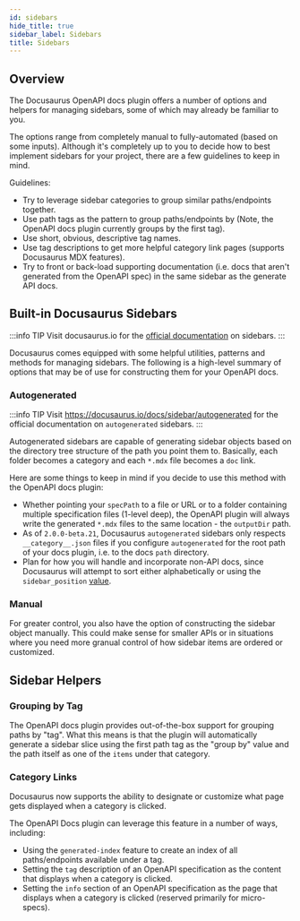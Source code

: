 ```yaml
---
id: sidebars
hide_title: true
sidebar_label: Sidebars
title: Sidebars
---
```


## Overview

The Docusaurus OpenAPI docs plugin offers a number of options and helpers for managing sidebars, some of which may already be familiar to you.

The options range from completely manual to fully-automated (based on some inputs). Although it's completely up to you to decide how to best implement sidebars for your project, there are a few guidelines to keep in mind.

Guidelines:

- Try to leverage sidebar categories to group similar paths/endpoints together.
- Use path tags as the pattern to group paths/endpoints by (Note, the OpenAPI docs plugin currently groups by the first tag).
- Use short, obvious, descriptive tag names.
- Use tag descriptions to get more helpful category link pages (supports Docusaurus MDX features).
- Try to front or back-load supporting documentation (i.e. docs that aren't generated from the OpenAPI spec) in the same sidebar as the generate API docs.

## Built-in Docusaurus Sidebars

:::info TIP
Visit docusaurus.io for the [official documentation](https://docusaurus.io/docs/sidebar) on sidebars.
:::

Docusaurus comes equipped with some helpful utilities, patterns and methods for managing sidebars. The following is a high-level summary of options that may be of use for constructing them for your OpenAPI docs.

### Autogenerated

:::info TIP
Visit https://docusaurus.io/docs/sidebar/autogenerated for the official documentation on `autogenerated` sidebars.
:::

Autogenerated sidebars are capable of generating sidebar objects based on the directory tree structure of the path you point them to. Basically, each folder becomes a category and each `*.mdx` file becomes a `doc` link.

Here are some things to keep in mind if you decide to use this method with the OpenAPI docs plugin:

- Whether pointing your `specPath` to a file or URL or to a folder containing multiple specification files (1-level deep), the OpenAPI plugin will always write the generated `*.mdx` files to the same location - the `outputDir` path.
- As of `2.0.0-beta.21`, Docusaurus `autogenerated` sidebars only respects `__category__.json` files if you configure `autogenerated` for the root path of your docs plugin, i.e. to the docs `path` directory.
- Plan for how you will handle and incorporate non-API docs, since Docusaurus will attempt to sort either alphabetically or using the `sidebar_position` [value](https://docusaurus.io/docs/api/plugins/@docusaurus/plugin-content-docs#sidebar_position).

### Manual

For greater control, you also have the option of constructing the sidebar object manually. This could make sense for smaller APIs or in situations where you need more granual control of how sidebar items are ordered or customized.

## Sidebar Helpers

### Grouping by Tag

The OpenAPI docs plugin provides out-of-the-box support for grouping paths by "tag". What this means is that the plugin will automatically generate a sidebar slice using the first path tag as the "group by" value and the path itself as one of the `items` under that category.

### Category Links

Docusaurus now supports the ability to designate or customize what page gets displayed when a category is clicked.

The OpenAPI Docs plugin can leverage this feature in a number of ways, including:

- Using the `generated-index` feature to create an index of all paths/endpoints available under a tag.
- Setting the `tag` description of an OpenAPI specification as the content that displays when a category is clicked.
- Setting the `info` section of an OpenAPI specification as the page that displays when a category is clicked (reserved primarily for micro-specs).
